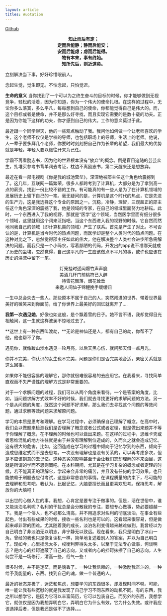 ```yaml
---
layout: article
titles: Auotation
---
```


[Github](https://github.com/AllenWrong)

<p align="center"><strong>
知止而后有定；<br/>
定而后能静；静而后能安；<br/>
安而后能虑；虑而后能得。<br/>
物有本末，事有终始。<br/>
知所先后，则近道矣。</strong></p>

立刻解决当下事，好好珍惜眼前人。

念起生觉，觉生即无。不怕念起，只怕觉迟。


**生命的意义** 当你找到了一个可以为之终生奋斗的目标的时候，你才能够做到无视竞争，轻松的活着，因为你知道，你为一个伟大的使命扎根。在这样的过程中，无论你多么落寞，多么平凡，每每想到自己的使命，你都能觉得自己是伟大的。而，这个目标或者是使命，并不是那么好寻找，而且实现它需要的是数十载的功夫。正是因为你能下这样的功夫，你才感到自己的伟大。工作的意义莫过于此。

最近跟一个同学聊天，他的一些观点触动了我。我问他如何做一个让老师喜欢的学生，这个老师不仅仅是学校的导师，也包括职场上的导师，生活上的老师。他说，人一辈子要多拜几个老师，你要时时刻刻把自己作为长辈的希望，我们最大的优势就是年轻，年轻人要以继往开来为己任。

学霸不再看励志书，因为他的世界根本没有“放弃”的概念。倒是盲目追随的芸芸众生，扎堆买参考书背单词去考证，枕边不离励志书，第二天醒来还是想放弃。

最近在看一部电视剧《你是我的城池营垒》，深深地被邵主任这个角色给震撼到了。这几年，互联网一篇繁荣，很多人都跨考到了计算机，大部分是为了拿到高一点的薪资，找到一份比较不错的工作。有可能真的有一些人是为了在计算机领域的发展历史上留下自己的一笔。毫无疑问的是，计算机是这个时代的热点，它是先进的生产力，这是我选择这个专业的原因之一。沉稳，冷静，理智，三观超正的邵主任这个角色深深的震撼了我，他是领域的专家，在自己的领域里面努力地耕耘。此时，一个东西进入了我的视野，那就是“医学”这个领域，当然医学里面有细分很多个领域，这里就用这个词来泛指吧。当这个东西进入我的视野的时候，它自然而然地同我自己的领域（即计算机类的领域）产生了联系。首先是产生了对比。不可否认的是，计算机是当今时代的热点问题，而医学却是整个人类时代的热点问题。在这种对比之下，忽然觉得邵主任如此的伟大，他在解决整个人类社会进步所急需解决的问题。而我只是一个小码农，写着鄙陋的代码，开发出的app说不准哪天就成了历史的尘埃，忽然觉得，自己这平凡的一生应该做点不平凡的事，或许也应该在历史的洪流中留下一笔。

<p align="center">灯笼挂时遥闻爆竹声声脆<br/>
美酒几杯门前桃符已入醉<br/>
待雪花飘落，烟花耸垂<br/>
来邀人间仙子锦鲤挽手缓缓归</p>

一生中总会失去一些人。那些原本不属于自己的人，突然闯进的世界，带着世界最美好的微笑来到你面前，给了你世界上最美好的回忆就离开了.... 

**我第一次遇见她**，好像也如这般，是个飘着雪的日子。她不言不语，我却觉得目光相触间，这一生就这样波澜不惊地过去了。

**这世上有一种东西叫渡劫，**无论是神仙还是人，都有自己的劫，你帮不了他，他也帮不了你。

遇见你，就像跋山涉水遇见一轮月亮，以后天黑心伤，就问那天借一点月光。

你并不完美，你认识的女生也不完美，问题是你们是否完美地合适，亲密关系就是这么回事。

如果你不能很容易的理解它，那你就很难很容易的去应用它。在我看来，寻找简单直观而不失严谨性的理解方式是非常重要的。

对于一个求解问题的过程，我们可以从两个角度来看待。一个是答案的角度，比如，当问题求解方式效率不好的时候，我们就去寻找更好的求解问题的方法。另一个是从问题的角度，既然这个问题不好求解，那么我们去寻找这个问题的等效问题，通过求解等效问题来求解原问题。

学习的本质是思考和理解。在学习过程中，必须确保自己理解了概念。在高中时，我们会以做题来检测我们是否理解了概念或者公式或者定理，但是做出来题并不等于你理解了概念，在不理解的时候也可以做出来题。在这样的过程中，思维卡壳或者思维混乱的地方往往就是由于并没有理解到位造成的，久而久之就会造成记忆。这有很大的危害，比如，这回造成在学习的过程中倾向于记忆学到的东西，倾向于造成思维定式而不是去思考。一次没有理解也是没有关系的，可以再考虑多次，但是不应该刻意的去记忆。这种恶劣的影响甚至于会让我们忘却理解的本来面目，这就是所谓的学而不思则罔吧。在本科期间，尤其是在学习复杂的概念或者定理的时候，若不能真正的理解它，学起来会非常的痛苦，并且没有任何的学习效果。也只能依赖于刷题去应付考试，这是非常悲哀的事情。在课程质量的约束下，尽可能的去理解和思考吧。我认为，比起记忆，大脑更擅长而且更喜欢思考。保持思考，解放你的大脑吧！

以出世的心做入世的事。我想，心肯定是要专注于做事的。但是，活在世俗中，谁又能淡泊名利呢？名利的干扰总是会分散我的专注，要想专心做事，势必要超越一下。我是一个俗人，也不必那么清高，并不用追求对名利的彻底淡泊，在事业有些起色，付出有些成果的时候，接收一些名利也是可以的。这看起来很容易，但是做起来却非常的困难。尤其随着我的成长，淡泊名利变得越来越难做到。我曾经以为自己明白了非淡泊无以明志，非宁静无以致远。现在看来，我只是明白了冰山一角。曾经的我也只是像复读机一样，简单地复述着别人的答案，并以为自己明白了。现如今，心里挂念太多，权衡利弊得失太多，以至于无法专心做事，何谈明志？是内心的挂碍遮蔽了自己的志向，又或者内心的挂碍抹擦了自己的志向。人生何尝不是一场修行，清高一些，俗气一些！

很多时候，并不是迷茫，而是魂丢了。一种让我信赖的，一种激励我奋斗的，一种给予我能量的，东西。找到自己的魂，做一个普通的人。

最近的状态差极了，迷茫和焦虑，想要学习的东西很多，却发现时间不够。可能，唯一能让我有些宽慰的就是我发现了自己学习不同东西的动机不同。有的东西，我之所以想学它，是因为它可以丰富简历，它可以包装自己。而另外的东西，我想学它，就仅仅是因为我想弄明白它，弄明白它为什么有效，它为什么失效。或许我应该选择后者，但是我还是做不了选择。。。